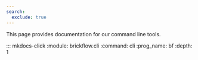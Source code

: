 ```yaml
---
search:
  exclude: true
---
```


This page provides documentation for our command line tools.


::: mkdocs-click
    :module: brickflow.cli
    :command: cli
    :prog_name: bf
    :depth: 1



